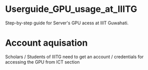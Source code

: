 # Userguide_GPU_usage_at_IIITG

Step-by-step guide for Server's GPU acess at IIIT Guwahati.


# Account aquisation 

Scholars / Students of IIITG need to get an account / credentials for accessing the GPU from ICT section  
